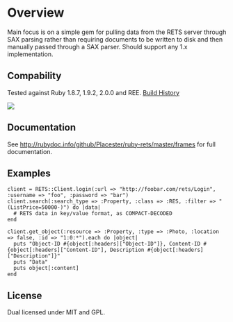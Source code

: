 Overview
===
Main focus is on a simple gem for pulling data from the RETS server through SAX parsing rather than requiring documents to be written to disk and then manually passed through a SAX parser. Should support any 1.x implementation.

Compability
-
Tested against Ruby 1.8.7, 1.9.2, 2.0.0 and REE. [Build History](http://travis-ci.org/Placester/ruby-rets)

<img src="https://secure.travis-ci.org/Placester/ruby-rets.png?branch=master&.png"/>

Documentation
-
See http://rubydoc.info/github/Placester/ruby-rets/master/frames for full documentation.

Examples
-

    client = RETS::Client.login(:url => "http://foobar.com/rets/Login", :username => "foo", :password => "bar")
    client.search(:search_type => :Property, :class => :RES, :filter => "(ListPrice=50000-)") do |data|
      # RETS data in key/value format, as COMPACT-DECODED
    end

    client.get_object(:resource => :Property, :type => :Photo, :location => false, :id => "1:0:*").each do |object|
      puts "Object-ID #{object[:headers]["Object-ID"]}, Content-ID #{object[:headers]["Content-ID"], Description #{object[:headers]["Description"]}"
      puts "Data"
      puts object[:content]
    end

License
-
Dual licensed under MIT and GPL.